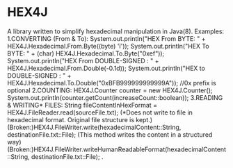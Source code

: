 # HEX4J
A library written to simplify hexadecimal manipulation in Java(8).
Examples:
1.CONVERTING (From & To):
          System.out.println("HEX From BYTE: " + HEX4J.Hexadecimal.From.Byte((byte) 'ï'));
          System.out.println("HEX To BYTE: " + (char) HEX4J.Hexadecimal.To.Byte("0xef"));
          System.out.println("HEX From DOUBLE-SIGNED : " + HEX4J.Hexadecimal.From.Double(-0.1d));
          System.out.println("HEX to DOUBLE-SIGNED : " + HEX4J.Hexadecimal.To.Double("0xBFB999999999999A")); //0x prefix is optional
2.COUNTING:
          HEX4J.Counter counter = new HEX4J.Counter();
          System.out.println(counter.getCount(increaseCount::boolean));
3.READING & WRITING* FILES:
          String fileContentInHexFormat = HEX4J.FileReader.read(sourceFile.txt);
          (*Does not write to file in hexadecimal format. Original file structure is kept.)
          (Broken:)HEX4J.FileWriter.write(hexadecimalContent::String, destinationFile.txt::File);
          (This method writes the content in a structured way)
          (Broken:)HEX4J.FileWriter.writeHumanReadableFormat(hexadecimalContent::String, destinationFile.txt::File);
          .
          
          
          
